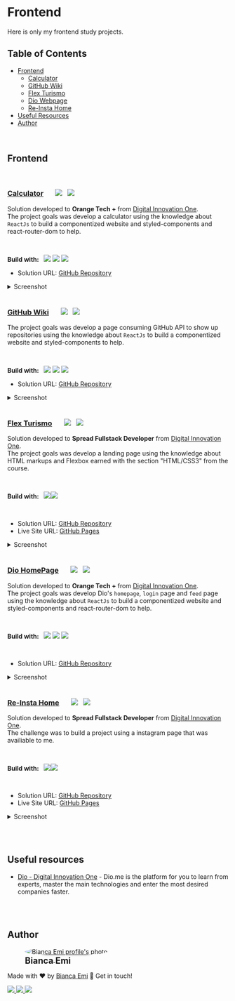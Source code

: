 # Frontend
Here is only my frontend study projects.

## Table of Contents
- [Frontend](#bfrontendb)
  - [Calculator](#calculator)
  - [GitHub Wiki](#github-wiki)
  - [Flex Turismo](#flex-turismo)
  - [Dio Webpage](#dio-homepage)
  - [Re-Insta Home](#re-insta-home)
- [Useful Resources](#useful-resources)
- [Author](#author)

<br>

## <b>Frontend</b>

<br />

### <a href="https://github.com/bemibrando/website-study/tree/main/frontend/calculator"><b id="calculator">Calculator</b></a> &nbsp; &nbsp; &nbsp; <img src="https://img.shields.io/github/last-commit/bemibrando/website-study/project/calculator?style=for-the-badge" height="24px"/> &nbsp; <img src="https://img.shields.io/badge/status-done-green?style=for-the-badge" height="24px"/>
Solution developed to <b>Orange Tech +</b> from [Digital Innovation One](https://www.dio.me/en). <br />
The project goals was develop a calculator using the knowledge about `ReactJs` to build a componentized website and styled-components and react-router-dom to help.

<br />

<b>Build with: </b> &nbsp; <img src="https://img.shields.io/badge/html5-%23E34F26.svg?style=for-the-badge&logo=html5&logoColor=white" height="24px"/> <img src="https://img.shields.io/badge/css3-%231572B6.svg?style=for-the-badge&logo=css3&logoColor=white" height="24px" /> <img src="https://img.shields.io/badge/react-%2320232a.svg?style=for-the-badge&logo=react&logoColor=%2361DAFB" height="24px" />

- Solution URL: [GitHub Repository](https://github.com/bemibrando/website-study/tree/main/frontend/calculator)

<details>
<summary>Screenshot</summary>
<br />
<p align="center">
    <img src="./calculator/src/assets/calculator.png" alt="Calculator page solution view" width="457px" />
</p>

</details>

<br />

### <a href="https://github.com/bemibrando/website-study/tree/main/frontend/github-wiki"><b id="github-wiki">GitHub Wiki</b></a> &nbsp; &nbsp; &nbsp; <img src="https://img.shields.io/github/last-commit/bemibrando/website-study/project/github-wiki?style=for-the-badge" height="24px"/> &nbsp; <img src="https://img.shields.io/badge/status-done-green?style=for-the-badge" height="24px"/>
The project goals was develop a page consuming GitHub API to show up repositories using the knowledge about `ReactJs` to build a componentized website and styled-components to help.

<br />

<b>Build with: </b> &nbsp; <img src="https://img.shields.io/badge/html5-%23E34F26.svg?style=for-the-badge&logo=html5&logoColor=white" height="24px"/> <img src="https://img.shields.io/badge/css3-%231572B6.svg?style=for-the-badge&logo=css3&logoColor=white" height="24px" /> <img src="https://img.shields.io/badge/react-%2320232a.svg?style=for-the-badge&logo=react&logoColor=%2361DAFB" height="24px" />

- Solution URL: [GitHub Repository](https://github.com/bemibrando/website-study/tree/main/frontend/github-wiki)

<details>
<summary>Screenshot</summary>
<br />
<p align="center">
    <img src="./github-wiki/src/assets/github-wiki.jpeg" alt="GitHub Wiki solution view" width="457px" />
</p>

</details>

<br />

### <a href="https://github.com/bemibrando/website-study/tree/main/frontend/flex-turismo"><b id="flex-turismo">Flex Turismo</b></a> &nbsp; &nbsp; &nbsp; <img src="https://img.shields.io/github/last-commit/bemibrando/website-study/feature/flex-turismo?style=for-the-badge" height="24px"/> &nbsp; <img src="https://img.shields.io/badge/status-done-green?style=for-the-badge" height="24px"/>
Solution developed to <b>Spread Fullstack Developer</b> from [Digital Innovation One](https://www.dio.me/en).<br>
The project goals was develop a landing page using the knowledge about HTML markups and Flexbox earned with the section "HTML/CSS3" from the course.

<br />

<b>Build with: </b> &nbsp; <img src="https://img.shields.io/badge/html5-%23E34F26.svg?style=for-the-badge&logo=html5&logoColor=white" height="24px"/><img src="https://img.shields.io/badge/css3-%231572B6.svg?style=for-the-badge&logo=css3&logoColor=white" height="24px" />

<br />

- Solution URL: [GitHub Repository](https://github.com/bemibrando/website-study/tree/main/frontend/flex-turismo)
- Live Site URL: [GitHub Pages](https://bemibrando.github.io/website-study/frontend/flex-turismo/)

<details>
<summary>Screenshot</summary>
<br />

<p align="center">
    <img src="./flex-turismo/screen/desktop.gif" alt="Landing page solution desktop view" width="457px">
    <img src="./flex-turismo/screen/cellphone.gif" alt="Landing page solution cellphone view" width="457px">
</p>

</details>

<br />

### <a href="https://github.com/bemibrando/website-study/tree/main/frontend/dio-webpage"><b id="dio-homepage">Dio HomePage</b></a> &nbsp; &nbsp; &nbsp; <img src="https://img.shields.io/github/last-commit/bemibrando/website-study/project/dio-webpage?style=for-the-badge" height="24px"/> &nbsp; <img src="https://img.shields.io/badge/status-done-green?style=for-the-badge" height="24px"/>
Solution developed to <b>Orange Tech +</b> from [Digital Innovation One](https://www.dio.me/en).<br>
The project goals was develop Dio's `homepage`, `login` page and `feed` page using the knowledge about `ReactJs` to build a componentized website and styled-components and react-router-dom to help.

<br />

<b>Build with: </b> &nbsp; <img src="https://img.shields.io/badge/html5-%23E34F26.svg?style=for-the-badge&logo=html5&logoColor=white" height="24px"/> <img src="https://img.shields.io/badge/css3-%231572B6.svg?style=for-the-badge&logo=css3&logoColor=white" height="24px" /> <img src="https://img.shields.io/badge/react-%2320232a.svg?style=for-the-badge&logo=react&logoColor=%2361DAFB" height="24px" />

<br />

- Solution URL: [GitHub Repository](https://github.com/bemibrando/website-study/tree/main/frontend/dio-webpage)

<details>
<summary>Screenshot</summary>
<br />

<p align="center">
    <img src="./dio-webpage/src/assets/home.jpeg" alt="Dio home page solution view" width="457px" />
</p>

</details>

<br />

### <a href="https://github.com/bemibrando/website-study/tree/main/frontend/re-insta-home"><b id="re-insta-home">Re-Insta Home</b></a> &nbsp; &nbsp; &nbsp; <img src="https://img.shields.io/github/last-commit/bemibrando/website-study/feature/re-insta?style=for-the-badge" height="24px"/> &nbsp; <img src="https://img.shields.io/badge/status-done-green?style=for-the-badge" height="24px"/>
Solution developed to <b>Spread Fullstack Developer</b> from [Digital Innovation One](https://www.dio.me/en).<br>
The challenge was to build a project using a instagram page that was availiable to me.

<br />

<b>Build with: </b> &nbsp; <img src="https://img.shields.io/badge/html5-%23E34F26.svg?style=for-the-badge&logo=html5&logoColor=white" height="24px"/><img src="https://img.shields.io/badge/css3-%231572B6.svg?style=for-the-badge&logo=css3&logoColor=white" height="24px" />

<br />

- Solution URL: [GitHub Repository](https://github.com/bemibrando/website-study/tree/main/frontend/re-insta-home)
- Live Site URL: [GitHub Pages](https://bemibrando.github.io/website-study/frontend/re-insta-home/)

<details>
<summary>Screenshot</summary>
<br />

<p align="center">
    <img src="./re-insta-home/screen/desktop.png" alt="Instagram page solution desktop view" width="457px">
    <img src="./re-insta-home/screen/tablet.png" alt="Instagram page solution tablet view" width="320px">
    <img src="./re-insta-home/screen/cellphone.png" alt="Instagram page solution cellphone view" width="150px">
</p>

</details>

<br /><br />

## Useful resources

- [Dio - Digital Innovation One](https://www.dio.me/en) - Dio.me is the platform for you to learn from experts, master the main technologies and enter the most desired companies faster.

<br /><br />

## Author

<div sytle="display: inline-block;">
    <figure>
        <a href="https://github.com/bemibrando" target="_blank">
            <img style="border-radius: 50%;" src="https://avatars.githubusercontent.com/u/102377919?v=4" width="100px" alt="Bianca Emi profile's photo"> <br />
            <sub style="text-align: center; font-size: 1.4em;"><b>Bianca Emi</b></sub>
        </a>
    </figure>
    <p>Made with ♥ by <a href="https://github.com/bemibrando" target="_blank">Bianca Emi</a> 👋 Get in touch!</p>
    <div align="start">
        <a href="https://www.linkedin.com/in/bianca-emi/" target="_blank">
            <img src="https://img.shields.io/badge/LinkedIn-0077B5?style=for-the-badge&logo=linkedin&logoColor=white">
        </a>   
        <a href="https://twitter.com/bemibrando" target="_blank">
            <img src="https://img.shields.io/badge/Twitter-1DA1F2?style=for-the-badge&logo=twitter&logoColor=white">
        </a>   
        <a href="mailto: bemi.brando@outlook.com">
            <img src="https://img.shields.io/badge/bemi.brando@outlook.com-0078D4?style=for-the-badge&logo=microsoft-outlook&logoColor=white">
        </a><br/>
    </div>
</div>